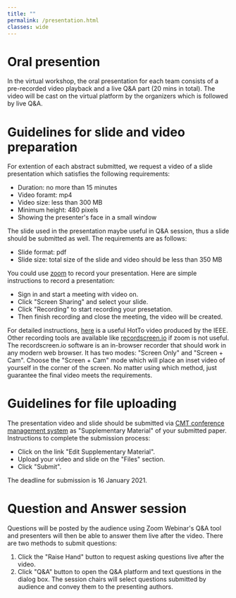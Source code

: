 ```yaml
---
title: ""
permalink: /presentation.html
classes: wide
---
```

# Oral presention
In the virtual workshop, the oral presentation for each team consists of a pre-recorded video playback and a live Q&A part (20 mins in total). The video will be cast on the virtual platform by the organizers which is followed by live Q&A. 

# Guidelines for slide and video preparation
For extention of each abstract submitted, we request a video of a slide presentation which satisfies the following requirements:
 + Duration: no more than 15 minutes   
 + Video foramt: mp4       
 + Video size: less than 300 MB  
 + Minimum height: 480 pixels
 + Showing the presenter's face in a small window
 
The slide used in the presentation maybe useful in Q&A session, thus a slide should be submitted as well. The requirements are as follows:
 + Slide format: pdf  
 + Slide size: total size of the slide and video should be less than 350 MB 

You could use [zoom](https://us02web.zoom.us/) to record your presentation. Here are simple instructions to record a presentation:
 + Sign in and start a meeting with video on.  
 + Click "Screen Sharing" and select your slide.
 + Click "Recording" to start recording your presetation.  
 + Then finish recording and close the meeting, the video will be created.  

For detailed instructions, [here](https://ieeetv.ieee.org/ieeetv-specials/recording-your-presentation-with-zoom) is a useful HotTo video produced by the IEEE.  
Other recording tools are available like [recordscreen.io](https://recordscreen.io/) if zoom is not useful. The recordscreen.io software is an in-browser recorder that should work in any modern web browser. It has two modes: "Screen Only" and "Screen + Cam". Choose the "Screen + Cam" mode which will place an inset video of yourself in the corner of the screen. No matter using which method, just guarantee the final video meets the requirements. 

# Guidelines for file uploading  
The presentation video and slide should be submitted via [CMT conference management system](https://cmt3.research.microsoft.com/DIHARDW2020) as "Supplementary Material" of your submitted paper. Instructions to complete the submission process: 
 + Click on the link "Edit Supplementary Material".  
 + Upload your video and slide on the "Files" section. 
 + Click "Submit".

The deadline for submission is 16 January 2021.

# Question and Answer session
Questions will be posted by the audience using Zoom Webinar's Q&A tool and presenters will then be able to answer them live after the video. There are two methods to submit questions:
1. Click the "Raise Hand" button to request asking questions live after the video.  
2. Click "Q&A" button to open the Q&A platform and text questions in the dialog box. The session chairs will select questions submitted by audience and convey them to the presenting authors. 


